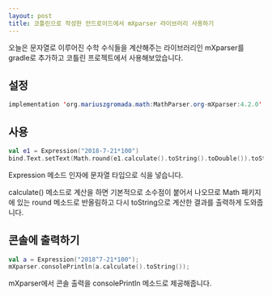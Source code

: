 ```yaml
---
layout: post
title: 코틀린으로 작성한 안드로이드에서 mXparser 라이브러리 사용하기
---
```


오늘은 문자열로 이루어진 수학 수식들을 계산해주는 라이브러리인 mXparser를 gradle로 추가하고 코틀린 프로젝트에서 사용해보았습니다.

## 설정 

```java
implementation 'org.mariuszgromada.math:MathParser.org-mXparser:4.2.0'
```

## 사용

```kotlin
val e1 = Expression("2018-7-21*100")
bind.Text.setText(Math.round(e1.calculate().toString().toDouble()).toString())
```

Expression 메소드 인자에 문자열 타입으로 식을 넣습니다.

calculate() 메소드로 계산을 하면 기본적으로 소수점이 붙어서 나오므로 Math 패키지에 있는 round 메소드로 반올림하고 다시 toString으로 계산한 결과를 출력하게 도와줍니다.

## 콘솔에 출력하기

```kotlin
val a = Expression("2018^7-21*100");
mXparser.consolePrintln(a.calculate().toString());
```

mXparser에서 콘솔 출력을 consolePrintln 메소드로 제공해줍니다.